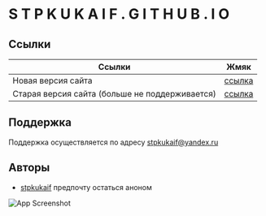 
# S T P K U K A I F . G I T H U B . I O

## Ссылки

| Ccылки            | Жмяк                                                               |
| ----------------- | ------------------------------------------------------------------ |
| Новая версия сайта |[ссылка](https://stpkukaif.github.io/131825/main.html)|
| Старая версия сайта (больше не поддерживается) | [ссылка](https://stpkukaif.github.io/131825/main.html)|


## Поддержка

Поддержка осуществляется по адресу stpkukaif@yandex.ru


## Авторы

- [stpkukaif](https://www.github.com/stpkukaif)
предпочту остаться аноном


![App Screenshot](https://thumbs.dreamstime.com/b/%D1%87%D0%B5%D1%80%D0%B5%D0%BF-%D1%81-%D0%B5-%D0%B0%D0%BD%D0%BD%D1%8B%D0%B9-%D0%B1%D0%B8%D0%BD%D0%B0%D1%80%D0%BD%D0%BE%D0%B3%D0%BE-%D0%BA%D0%BE-%D0%B0-%D1%85%D0%B0%D0%BA%D0%B5%D1%80-%D1%81%D0%B8%D0%BC%D0%B2%D0%BE-%D0%B2%D0%BE%D0%B9%D0%BD%D1%8B-%D0%BA%D0%B8%D0%B1%D0%B5%D1%80-60854040.jpg)

